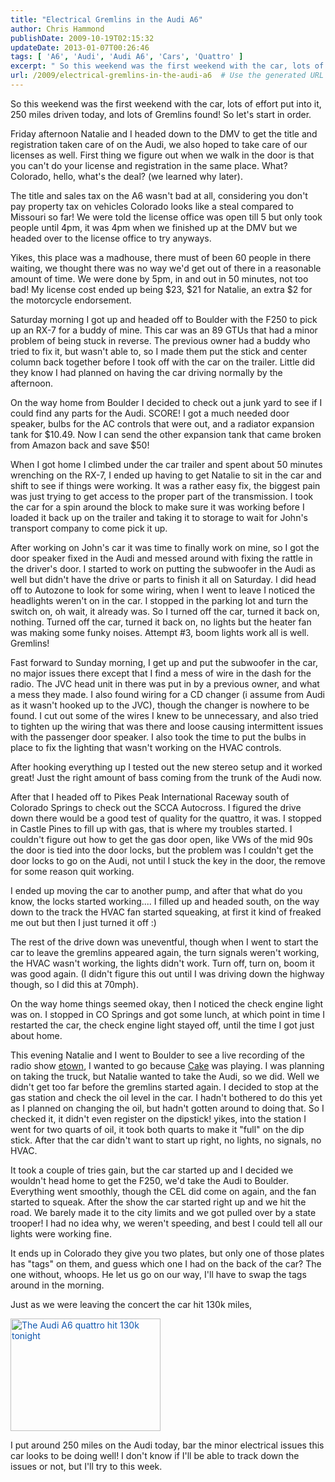```yaml
---
title: "Electrical Gremlins in the Audi A6"
author: Chris Hammond
publishDate: 2009-10-19T02:15:32
updateDate: 2013-01-07T00:26:46
tags: [ 'A6', 'Audi', 'Audi A6', 'Cars', 'Quattro' ]
excerpt: " So this weekend was the first weekend with the car, lots of effort put into it, 250 miles driven today, and lots of Gremlins found! So let's start in order. Friday afternoon Natalie and I headed down to the DMV to get the title and registration taken care of on the Audi, we also hoped to take care of our licenses as well. First thing we figure out when we walk in the door is that you can't do your license and registration in the same place. What? Colorado, hello, what's the deal? (we learned why later). (read the full blog post for A LOT MORE about this weekend)"
url: /2009/electrical-gremlins-in-the-audi-a6  # Use the generated URL with year
---
```

<p>So this weekend was the first weekend with the car, lots of effort put into it, 250 miles driven today, and lots of Gremlins found! So let's start in order.</p> <p>Friday afternoon Natalie and I headed down to the DMV to get the title and registration taken care of on the Audi, we also hoped to take care of our licenses as well. First thing we figure out when we walk in the door is that you can't do your license and registration in the same place. What? Colorado, hello, what's the deal? (we learned why later).</p> <p>The title and sales tax on the A6 wasn't bad at all, considering you don't pay property tax on vehicles Colorado looks like a steal compared to Missouri so far! We were told the license office was open till 5 but only took people until 4pm, it was 4pm when we finished up at the DMV but we headed over to the license office to try anyways.</p> <p>Yikes, this place was a madhouse, there must of been 60 people in there waiting, we thought there was no way we'd get out of there in a reasonable amount of time. We were done by 5pm, in and out in 50 minutes, not too bad! My license cost ended up being $23, $21 for Natalie, an extra $2 for the motorcycle endorsement.</p> <p>Saturday morning I got up and headed off to Boulder with the F250 to pick up an RX-7 for a buddy of mine. This car was an 89 GTUs that had a minor problem of being stuck in reverse. The previous owner had a buddy who tried to fix it, but wasn't able to, so I made them put the stick and center column back together before I took off with the car on the trailer. Little did they know I had planned on having the car driving normally by the afternoon.</p> <p>On the way home from Boulder I decided to check out a junk yard to see if I could find any parts for the Audi. SCORE! I got a much needed door speaker, bulbs for the AC controls that were out, and a radiator expansion tank for $10.49. Now I can send the other expansion tank that came broken from Amazon back and save $50!&#160;</p> <p>When I got home I climbed under the car trailer and spent about 50 minutes wrenching on the RX-7, I ended up having to get Natalie to sit in the car and shift to see if things were working. It was a rather easy fix, the biggest pain was just trying to get access to the proper part of the transmission. I took the car for a spin around the block to make sure it was working before I loaded it back up on the trailer and taking it to storage to wait for John's transport company to come pick it up.</p> <p>After working on John's car it was time to finally work on mine, so I got the door speaker fixed in the Audi and messed around with fixing the rattle in the driver's door. I started to work on putting the subwoofer in the Audi as well but didn't have the drive or parts to finish it all on Saturday. I did head off to Autozone to look for some wiring, when I went to leave I noticed the headlights weren't on in the car. I stopped in the parking lot and turn the switch on, oh wait, it already was. So I turned off the car, turned it back on, nothing. Turned off the car, turned it back on, no lights but the heater fan was making some funky noises. Attempt #3, boom lights work all is well. Gremlins!</p> <p>Fast forward to Sunday morning, I get up and put the subwoofer in the car, no major issues there except that I find a mess of wire in the dash for the radio. The JVC head unit in there was put in by a previous owner, and what a mess they made. I also found wiring for a CD changer (i assume from Audi as it wasn't hooked up to the JVC), though the changer is nowhere to be found. I cut out some of the wires I knew to be unnecessary, and also tried to tighten up the wiring that was there and loose causing intermittent issues with the passenger door speaker.&#160;I also took the time to put the bulbs in place to fix the lighting that wasn't working on the HVAC controls.</p> <p>After hooking everything up I tested out the new stereo setup and it worked great! Just the right amount of bass coming from the trunk of the Audi now.</p> <p>After that I headed off to Pikes Peak International Raceway south of Colorado Springs to check out the SCCA Autocross. I figured the drive down there would be a good test of quality for the quattro, it was. I stopped in Castle Pines to fill up with gas, that is where my troubles started. I couldn't figure out how to get the gas door open, like VWs of the mid 90s the door is tied into the door locks, but the problem was I couldn't get the door locks to go on the Audi, not until I stuck the key in the door, the remove for some reason quit working.</p> <p>I ended up moving the car to another pump, and after that what do you know, the locks started working.... I filled up and headed south, on the way down to the track the HVAC fan started squeaking, at first it kind of freaked me out but then I just turned it off :)</p> <p>The rest of the drive down was uneventful, though when I went to start the car to leave the gremlins appeared again, the turn signals weren't working, the HVAC wasn't working, the lights didn't work. Turn off, turn on, boom it was good again. (I didn't figure this out until I was driving down the highway though, so I did this at 70mph).</p> <p>On the way home things seemed okay, then I noticed the check engine light was on. I stopped in CO Springs and got some lunch, at which point in time I restarted the car, the check engine light stayed off, until the time I got just about home.&#160;</p> <p>This evening Natalie and I went to Boulder to see a live recording of the radio show <a href="https://www.etown.org">etown</a>, I wanted to go because <a href="https://www.cakemusic.com/">Cake</a> was playing. I was planning on taking the truck, but Natalie wanted to take the Audi, so we did. Well we didn't get too far before the gremlins started again. I decided to stop at the gas station and check the oil level in the car. I hadn't bothered to do this yet as I planned on changing the oil, but hadn't gotten around to doing that. So I checked it, it didn't even register on the dipstick! yikes, into the station I went for two quarts of oil, it took both quarts to make it "full" on the dip stick. After that the car didn't want to start up right, no lights, no signals, no HVAC.</p> <p>It took a couple of tries gain, but the car started up and I decided we wouldn't head home to get the F250, we'd take the Audi to Boulder. Everything went smoothly, though the CEL did come on again, and the fan started to squeak. After the show the car started right up and we hit the road. We barely made it to the city limits and we got pulled over by a state trooper! I had no idea why, we weren't speeding, and best I could tell all our lights were working fine.</p> <p>It ends up in Colorado they give you two plates, but only one of those plates has "tags" on them, and guess which one I had on the back of the car? The one without, whoops. He let us go on our way, I'll have to swap the tags around in the morning.</p> <p>Just as we were leaving the concert the car hit 130k miles,&#160;</p> <p><a title="The Audi A6 quattro hit 130k tonight" style="color: rgb(16, 87, 174); text-decoration: underline; " href="https://www.flickr.com/photos/chammond/4024657283/"><img width="240" height="180" alt="The Audi A6 quattro hit 130k tonight" class="pc_img" style="border-top-style: none; border-right-style: none; border-bottom-style: none; border-left-style: none; border-width: initial; border-color: initial; " src="https://farm3.static.flickr.com/2692/4024657283_4533c7c1a7_m.jpg" /></a></p> <p>I put around 250 miles on the Audi today, bar the minor electrical issues this car looks to be doing well! I don't know if I'll be able to track down the issues or not, but I'll try to this week.</p>
